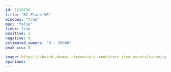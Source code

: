 ```yaml
---
id: 1210790
title: "RC Plane VR"
windows: "true"
mac: "false"
linux: true
positive: 2
negative: 0
estimated_owners: "0 - 20000"
peak_ccu: 0

image: https://shared.akamai.steamstatic.com/store_item_assets/steam/apps/1210790/header.jpg?t=1600844188
opinions:
---
```


